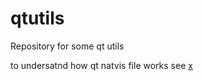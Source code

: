 # qtutils
Repository for some qt utils  
  
  to undersatnd how qt natvis file works see [x](https://wiki.qt.io/IDE_Debug_Helpers)  
